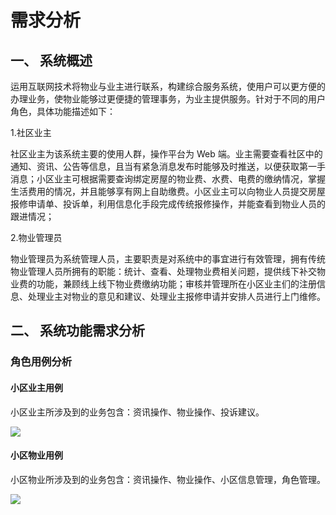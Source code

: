 # 需求分析

## 一、 系统概述

运用互联网技术将物业与业主进行联系，构建综合服务系统，使用户可以更方便的办理业务，使物业能够过更便捷的管理事务，为业主提供服务。针对于不同的用户角色，具体功能描述如下：

1.社区业主

社区业主为该系统主要的使用人群，操作平台为 Web 端。业主需要查看社区中的通知、资讯、公告等信息，且当有紧急消息发布时能够及时推送，以便获取第一手消息；小区业主可根据需要查询绑定房屋的物业费、水费、电费的缴纳情况，掌握生活费用的情况，并且能够享有网上自助缴费。小区业主可以向物业人员提交房屋报修申请单、投诉单，利用信息化手段完成传统报修操作，并能查看到物业人员的跟进情况；

2.物业管理员

物业管理员为系统管理人员，主要职责是对系统中的事宜进行有效管理，拥有传统物业管理人员所拥有的职能：统计、查看、处理物业费相关问题，提供线下补交物业费的功能，兼顾线上线下物业费缴纳功能；审核并管理所在小区业主们的注册信息、处理业主对物业的意见和建议、处理业主报修申请并安排人员进行上门维修。

## 二、 系统功能需求分析

### 角色用例分析

#### 小区业主用例

小区业主所涉及到的业务包含：资讯操作、物业操作、投诉建议。 

![](\img\1.jpg)

#### 小区物业用例

小区物业所涉及到的业务包含：资讯操作、物业操作、小区信息管理，角色管理。

![](\img\2.jpg)



 

 
